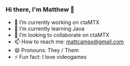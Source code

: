 ### Hi there, I'm Matthew 👋
- 🔭 I’m currently working on ctaMTX
- 🌱 I’m currently learning Java
- 👯 I’m looking to collaborate on ctaMTX
- 📫 How to reach me: mattcampx@gmail.com
- 😄 Pronouns: They / Them
- ⚡ Fun fact: I love videogames
